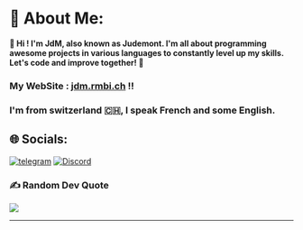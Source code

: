 # 💫 About Me:



__👋 Hi ! I'm JdM, also known as Judemont. I'm all about programming awesome projects in various languages to constantly level up my skills. Let's code and improve together! 🚀__

### My WebSite :  [jdm.rmbi.ch](https://jdm.rmbi.ch) !!




### I'm from switzerland 🇨🇭, I speak French and some English.


## 🌐 Socials:

[![telegram](https://img.shields.io/badge/Telegram-%237289DA.svg?logo=telegram&logoColor=white)](https://t.me/judemont)
[![Discord](https://img.shields.io/badge/Discord-%237289DA.svg?logo=discord&logoColor=white)](https://discord.gg/9173) 








### ✍️ Random Dev Quote
![](https://quotes-github-readme.vercel.app/api?type=horizontal&theme=radical)



---

